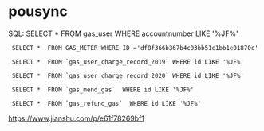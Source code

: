 # pousync

SQL:
     SELECT *  FROM gas_user WHERE accountnumber LIKE '%JF%'
     
     SELECT *  FROM GAS_METER WHERE ID ='df8f366b367b4c03bb51c1bb1e01870c'
     
     SELECT *  FROM `gas_user_charge_record_2019` WHERE id LIKE '%JF%' 
     
     SELECT *  FROM `gas_user_charge_record_2020` WHERE id LIKE '%JF%' 
     
     SELECT *  FROM `gas_mend_gas`  WHERE id LIKE '%JF%' 
     
     SELECT *  FROM `gas_refund_gas`  WHERE id LIKE '%JF%' 


https://www.jianshu.com/p/e61f78269bf1